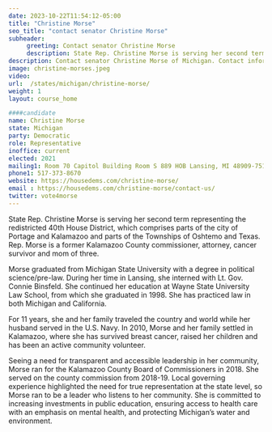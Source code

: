```yaml
---
date: 2023-10-22T11:54:12-05:00
title: "Christine Morse"
seo_title: "contact senator Christine Morse"
subheader:
     greeting: Contact senator Christine Morse
     description: State Rep. Christine Morse is serving her second term representing the redistricted 40th House District, which comprises parts of the city of Portage and Kalamazoo and parts of the Townships of Oshtemo and Texas. Rep. Morse is a former Kalamazoo County commissioner, attorney, cancer survivor and mom of three.
description: Contact senator Christine Morse of Michigan. Contact information for Christine Morse includes email address, phone number, and mailing address.
image: christine-morses.jpeg
video:
url:  /states/michigan/christine-morse/
weight: 1
layout: course_home

####candidate
name: Christine Morse
state: Michigan
party: Democratic
role: Representative
inoffice: current
elected: 2021
mailing1: Room 70 Capitol Building Room S 889 HOB Lansing, MI 48909-7514
phone1: 517-373-8670
website: https://housedems.com/christine-morse/
email : https://housedems.com/christine-morse/contact-us/
twitter: vote4morse
---
```


State Rep. Christine Morse is serving her second term representing the redistricted 40th House District, which comprises parts of the city of Portage and Kalamazoo and parts of the Townships of Oshtemo and Texas. Rep. Morse is a former Kalamazoo County commissioner, attorney, cancer survivor and mom of three.

Morse graduated from Michigan State University with a degree in political science/pre-law. During her time in Lansing, she interned with Lt. Gov. Connie Binsfeld. She continued her education at Wayne State University Law School, from which she graduated in 1998. She has practiced law in both Michigan and California.

For 11 years, she and her family traveled the country and world while her husband served in the U.S. Navy. In 2010, Morse and her family settled in Kalamazoo, where she has survived breast cancer, raised her children and has been an active community volunteer.

Seeing a need for transparent and accessible leadership in her community, Morse ran for the Kalamazoo County Board of Commissioners in 2018. She served on the county commission from 2018-19. Local governing experience highlighted the need for true representation at the state level, so Morse ran to be a leader who listens to her community. She is committed to increasing investments in public education, ensuring access to health care with an emphasis on mental health, and protecting Michigan’s water and environment.
